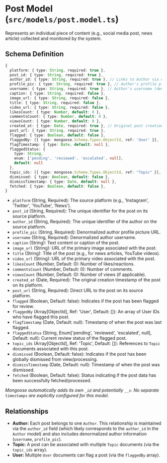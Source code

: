 # Post Model (`src/models/post.model.ts`)

Represents an individual piece of content (e.g., social media post, news article) collected and monitored by the system.

## Schema Definition

```typescript
{
  platform: { type: String, required: true },
  post_id: { type: String, required: true },
  author_id: { type: String, required: true }, // Links to Author via external ID
  profile_pic: { type: String, required: true }, // Author's profile pic (denormalized)
  username: { type: String, required: true }, // Author's username (denormalized)
  caption: { type: String, required: false },
  image_url: { type: String, required: false },
  title: { type: String, required: false },
  video_url: { type: String, required: false },
  likesCount: { type: Number, default: 0 },
  commentsCount: { type: Number, default: 0 },
  viewsCount: { type: Number, default: 0 },
  created_at: { type: Date, required: true }, // Original post creation date
  post_url: { type: String, required: true },
  flagged: { type: Boolean, default: false },
  flaggedBy: [{ type: mongoose.Schema.Types.ObjectId, ref: 'User' }],
  flagTimestamp: { type: Date, default: null },
  flaggedStatus: { 
    type: String, 
    enum: ['pending', 'reviewed', 'escalated', null],
    default: null 
  },
  topic_ids: [{ type: mongoose.Schema.Types.ObjectId, ref: "Topic" }],
  dismissed: { type: Boolean, default: false },
  dismissTimestamp: { type: Date, default: null },
  fetched: { type: Boolean, default: false },
}
```

-   `platform` (String, Required): The source platform (e.g., 'Instagram', 'Twitter', 'YouTube', 'News').
-   `post_id` (String, Required): The unique identifier for the post on its source platform.
-   `author_id` (String, Required): The unique identifier of the author on the source platform.
-   `profile_pic` (String, Required): Denormalized author profile picture URL.
-   `username` (String, Required): Denormalized author username.
-   `caption` (String): Text content or caption of the post.
-   `image_url` (String): URL of the primary image associated with the post.
-   `title` (String): Title of the post (e.g., for news articles, YouTube videos).
-   `video_url` (String): URL of the primary video associated with the post.
-   `likesCount` (Number, Default: 0): Number of likes/reactions.
-   `commentsCount` (Number, Default: 0): Number of comments.
-   `viewsCount` (Number, Default: 0): Number of views (if applicable).
-   `created_at` (Date, Required): The original creation timestamp of the post on its platform.
-   `post_url` (String, Required): Direct URL to the post on its source platform.
-   `flagged` (Boolean, Default: false): Indicates if the post has been flagged for review.
-   `flaggedBy` (Array[ObjectId], Ref: 'User', Default: []): An array of User IDs who have flagged this post.
-   `flagTimestamp` (Date, Default: null): Timestamp of when the post was last flagged.
-   `flaggedStatus` (String, Enum['pending', 'reviewed', 'escalated', null], Default: null): Current review status of the flagged post.
-   `topic_ids` (Array[ObjectId], Ref: 'Topic', Default: []): References to `Topic` documents associated with this post.
-   `dismissed` (Boolean, Default: false): Indicates if the post has been globally dismissed from view/processing.
-   `dismissTimestamp` (Date, Default: null): Timestamp of when the post was dismissed.
-   `fetched` (Boolean, Default: false): Status indicating if the post data has been successfully fetched/processed.

*Mongoose automatically adds its own `_id` and potentially `__v`. No separate `timestamps` are explicitly configured for this model.* 

## Relationships

-   **Author:** Each post belongs to one `Author`. This relationship is maintained via the `author_id` field (which likely corresponds to the `author_id` in the `Author` model) and also includes denormalized author information (`username`, `profile_pic`).
-   **Topic:** A post can be associated with multiple `Topic` documents (via the `topic_ids` array).
-   **User:** Multiple `User` documents can flag a post (via the `flaggedBy` array). 
